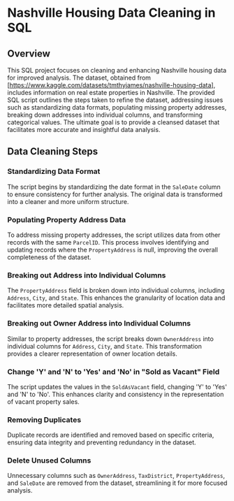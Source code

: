 # Nashville Housing Data Cleaning in SQL

## Overview

This SQL project focuses on cleaning and enhancing Nashville housing data for improved analysis. The dataset, obtained from [https://www.kaggle.com/datasets/tmthyjames/nashville-housing-data], includes information on real estate properties in Nashville. The provided SQL script outlines the steps taken to refine the dataset, addressing issues such as standardizing data formats, populating missing property addresses, breaking down addresses into individual columns, and transforming categorical values. The ultimate goal is to provide a cleansed dataset that facilitates more accurate and insightful data analysis.

## Data Cleaning Steps

### Standardizing Data Format

The script begins by standardizing the date format in the `SaleDate` column to ensure consistency for further analysis. The original data is transformed into a cleaner and more uniform structure.

### Populating Property Address Data

To address missing property addresses, the script utilizes data from other records with the same `ParcelID`. This process involves identifying and updating records where the `PropertyAddress` is null, improving the overall completeness of the dataset.

### Breaking out Address into Individual Columns

The `PropertyAddress` field is broken down into individual columns, including `Address`, `City`, and `State`. This enhances the granularity of location data and facilitates more detailed spatial analysis.

### Breaking out Owner Address into Individual Columns

Similar to property addresses, the script breaks down `OwnerAddress` into individual columns for `Address`, `City`, and `State`. This transformation provides a clearer representation of owner location details.

### Change 'Y' and 'N' to 'Yes' and 'No' in "Sold as Vacant" Field

The script updates the values in the `SoldAsVacant` field, changing 'Y' to 'Yes' and 'N' to 'No'. This enhances clarity and consistency in the representation of vacant property sales.

### Removing Duplicates

Duplicate records are identified and removed based on specific criteria, ensuring data integrity and preventing redundancy in the dataset.

### Delete Unused Columns

Unnecessary columns such as `OwnerAddress`, `TaxDistrict`, `PropertyAddress`, and `SaleDate` are removed from the dataset, streamlining it for more focused analysis.
